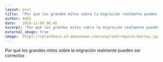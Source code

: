 ```yaml
---
layout: post
title:  "Por qué los grandes mitos sobre la migración realmente pueden ser correctos"
author: AdES
date:   2018-11-09 06:45
excerpt: "Por qué los grandes mitos sobre la migración realmente pueden ser correctos"
external_image: true
image:  https://splashbase.s3.amazonaws.com/unsplash/regular/barley.jpg%3Ffit%3Dcrop%26fm%3Djpg%26h%3D650%26q%3D75%26w%3D950
---
```

Por qué los grandes mitos sobre la migración realmente pueden ser correctos